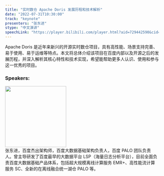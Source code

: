 ```yaml
---
title: "实时数仓 Apache Doris 发展历程和技术解析"
date: "2022-07-31T10:30:00" 
track: "keynote"
presenters: "张东进"
stype: "中文演讲"
speechLink: "https://player.bilibili.com/player.html?aid=729442590&cid=801355414&page=1"
---
```

Apache Doris 是近年来新兴的开源实时数仓项目，具有高性能、场景支持完善、易于使用、易于运维等特点。本文将总体介绍该项目在百度内部以及开源之后的发展历程，并深入解析其核心特性和技术实现，希望能帮助更多人认识、使用和参与这一优秀的项目。

### Speakers: 
<img src="images/speaker/2026.png" width="200" />
<br>
张东进，百度杰出架构师，百度大数据基础架构负责人，百度 PALO 团队负责人。曾主导研发了百度最早的大数据平台 LSP（海量日志分析平台），目前全面负责百度大数据基础产品体系，包括超大规模离线计算服务 EMR+、高性能流计算服务 SC、全新的在离线融合统一湖仓 PALO 等。
 

 